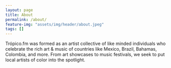 ```yaml
---
layout: page
title: About
permalink: /about/
feature-img: "assets/img/header/about.jpeg"
tags: []
---
```


Trópico.fm was formed as an artist collective of like minded individuals who celebrate the rich art & music of countries like Mexico, Brazil, Bahamas, Colombia, and more. From art showcases to music festivals, we seek to put local artists of color into the spotlight.
